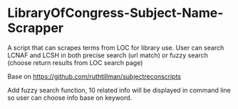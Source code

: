 # LibraryOfCongress-Subject-Name-Scrapper
A script that can scrapes terms from LOC for library use. User can search LCNAF and LCSH in both precise search (url match) or fuzzy search (choose return results from LOC search page)

Base on  https://github.com/ruthtillman/subjectreconscripts

Add fuzzy search function, 10 related info will be displayed in command line so user can choose info base on keyword.
